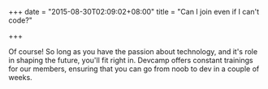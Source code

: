 +++
date = "2015-08-30T02:09:02+08:00"
title = "Can I join even if I can't code?"

+++

Of course! So long as you have the passion about technology, and it's role in shaping the future, you'll fit right in. Devcamp offers constant trainings for our members, ensuring that you can go from noob to dev in a couple of weeks.
